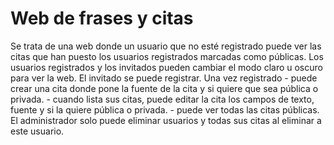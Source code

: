 # Web de frases y citas
Se trata de una web donde un usuario que no esté registrado puede ver las citas que han puesto los usuarios registrados marcadas como públicas.
Los usuarios registrados y los invitados pueden cambiar el modo claro u oscuro para ver la web.
El invitado se puede registrar.
Una vez registrado 
    - puede crear una cita donde pone la fuente de la cita y si quiere que sea pública o privada.
    - cuando lista sus citas, puede editar la cita los campos de texto, fuente y si la quiere pública o privada.
    - puede ver todas las citas públicas.
El administrador solo puede eliminar usuarios y todas sus citas al eliminar a este usuario.


